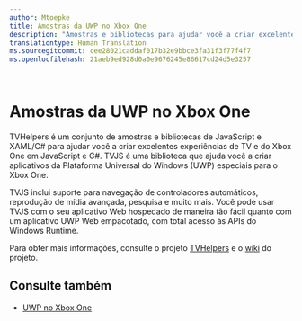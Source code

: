 ```yaml
---
author: Mtoepke
title: Amostras da UWP no Xbox One
description: "Amostras e bibliotecas para ajudar você a criar excelentes experiências de TV e do Xbox One."
translationtype: Human Translation
ms.sourcegitcommit: cee28021caddaf017b32e9bbce3fa31f3f77f4f7
ms.openlocfilehash: 21aeb9ed928d0a0e9676245e86617cd24d5e3257

---
```


# Amostras da UWP no Xbox One

TVHelpers é um conjunto de amostras e bibliotecas de JavaScript e XAML/C# para ajudar você a criar excelentes experiências de TV e do Xbox One em JavaScript e C#. TVJS é uma biblioteca que ajuda você a criar aplicativos da Plataforma Universal do Windows (UWP) especiais para o Xbox One. 

TVJS inclui suporte para navegação de controladores automáticos, reprodução de mídia avançada, pesquisa e muito mais. Você pode usar TVJS com o seu aplicativo Web hospedado de maneira tão fácil quanto com um aplicativo UWP Web empacotado, com total acesso às APIs do Windows Runtime.
  
Para obter mais informações, consulte o projeto [TVHelpers](https://github.com/Microsoft/TVHelpers) e o [wiki](https://github.com/Microsoft/TVHelpers/wiki) do projeto.

## Consulte também

- [UWP no Xbox One](index.md)



<!--HONumber=Aug16_HO3-->


